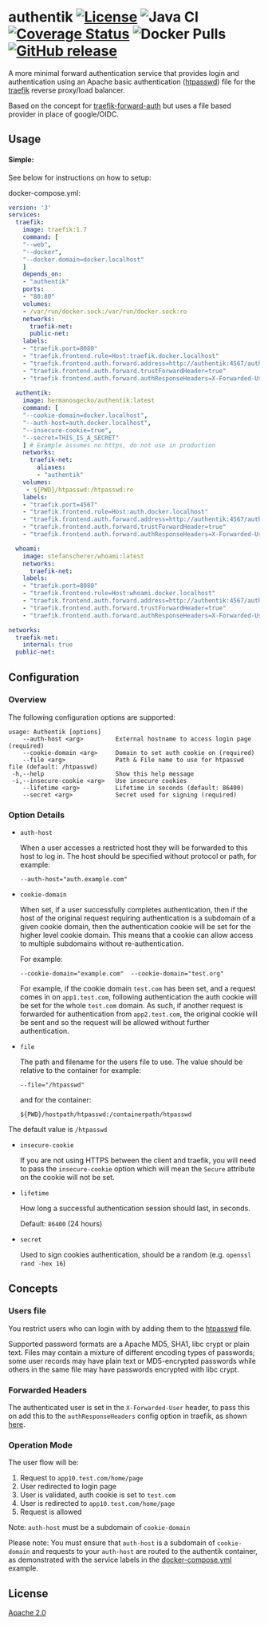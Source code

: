 # authentik [![License](https://img.shields.io/badge/License-Apache%202.0-blue.svg)](https://opensource.org/licenses/Apache-2.0) ![Java CI](https://github.com/hermanosgecko/authentik/workflows/Java%20CI/badge.svg) [![Coverage Status](https://coveralls.io/repos/github/hermanosgecko/authentik/badge.svg?branch=master)](https://coveralls.io/github/hermanosgecko/authentik?branch=master)  ![Docker Pulls](https://img.shields.io/docker/pulls/hermanosgecko/authentik.svg)  [![GitHub release](https://img.shields.io/github/release/hermanosgecko/authentik.svg)](https://Github.com/hermanosgecko/authentik/releases/)
A more minimal forward authentication service that provides login and authentication using an Apache basic authentication ([htpasswd](https://httpd.apache.org/docs/current/programs/htpasswd.html)) file for the [traefik](https://github.com/containous/traefik) reverse proxy/load balancer.

Based on the concept for [traefik-forward-auth](https://github.com/thomseddon/traefik-forward-auth) but uses a file based provider in place of google/OIDC.

## Usage

#### Simple:

See below for instructions on how to setup:

docker-compose.yml:

```yaml
version: '3'
services:
  traefik:
    image: traefik:1.7
    command: [
    "--web", 
    "--docker", 
    "--docker.domain=docker.localhost"
    ]
    depends_on:
    - "authentik"
    ports:
    - "80:80"
    volumes:
    - /var/run/docker.sock:/var/run/docker.sock:ro
    networks:
      traefik-net:
      public-net:
    labels:
    - "traefik.port=8080"
    - "traefik.frontend.rule=Host:traefik.docker.localhost"
    - "traefik.frontend.auth.forward.address=http://authentik:4567/auth"
    - "traefik.frontend.auth.forward.trustForwardHeader=true"
    - "traefik.frontend.auth.forward.authResponseHeaders=X-Forwarded-User"
    
  authentik:
    image: hermanosgecko/authentik:latest
    command: [
    "--cookie-domain=docker.localhost", 
    "--auth-host=auth.docker.localhost", 
    "--insecure-cookie=true",
    "--secret=THIS_IS_A_SECRET"
    ] # Example assumes no https, do not use in production
    networks:
      traefik-net:
        aliases:
        - "authentik"
    volumes:
     - ${PWD}/htpasswd:/htpasswd:ro
    labels:
    - "traefik.port=4567"
    - "traefik.frontend.rule=Host:auth.docker.localhost"
    - "traefik.frontend.auth.forward.address=http://authentik:4567/auth"
    - "traefik.frontend.auth.forward.trustForwardHeader=true"
    - "traefik.frontend.auth.forward.authResponseHeaders=X-Forwarded-User"

  whoami:
    image: stefanscherer/whoami:latest
    networks:
      traefik-net:
    labels:
    - "traefik.port=8080"
    - "traefik.frontend.rule=Host:whoami.docker.localhost"
    - "traefik.frontend.auth.forward.address=http://authentik:4567/auth"
    - "traefik.frontend.auth.forward.trustForwardHeader=true"
    - "traefik.frontend.auth.forward.authResponseHeaders=X-Forwarded-User"

networks:
  traefik-net:
    internal: true
  public-net:
```
## Configuration

### Overview

The following configuration options are supported:
```
usage: Authentik [options]
    --auth-host <arg>         External hostname to access login page (required)
    --cookie-domain <arg>     Domain to set auth cookie on (required)
    --file <arg>              Path & File name to use for htpasswd file (default: /htpasswd)
 -h,--help                    Show this help message
 -i,--insecure-cookie <arg>   Use insecure cookies
    --lifetime <arg>          Lifetime in seconds (default: 86400)
    --secret <arg>            Secret used for signing (required)
```

### Option Details

- `auth-host`

  When a user accesses a restricted host they will be forwarded to this host to log in. 
  The host should be specified without protocol or path, for example:

   ```
   --auth-host="auth.example.com"
   ```

- `cookie-domain`

  When set, if a user successfully completes authentication, then if the host of the original request requiring authentication is a subdomain of a given cookie domain, then the authentication cookie will be set for the higher level cookie domain. This means that a cookie can allow access to multiple subdomains without re-authentication. 

   For example:
   ```
   --cookie-domain="example.com"  --cookie-domain="test.org"
   ```

   For example, if the cookie domain `test.com` has been set, and a request comes in on `app1.test.com`, following authentication the auth cookie will be set for the whole `test.com` domain. As such, if another request is forwarded for authentication from `app2.test.com`, the original cookie will be sent and so the request will be allowed without further authentication.

- `file`
  
  The path and filename for the users file to use.  The value should be relative to the container for example:

   ```
   --file="/htpasswd"
   ```
   
   and for the container:
   ```
   ${PWD}/hostpath/htpasswd:/containerpath/htpasswd
   ```
The default value is `/htpasswd`

- `insecure-cookie`

   If you are not using HTTPS between the client and traefik, you will need to pass the `insecure-cookie` option which will mean the `Secure` attribute on the cookie will not be set.

- `lifetime`

   How long a successful authentication session should last, in seconds.

   Default: `86400` (24 hours)

- `secret`

   Used to sign cookies authentication, should be a random (e.g. `openssl rand -hex 16`)
   
 ## Concepts

### Users file

You restrict users who can login with by adding them to the [htpasswd](https://httpd.apache.org/docs/current/programs/htpasswd.html) file.

Supported password formats are a Apache MD5, SHA1, libc crypt or plain text. Files may contain a mixture of different encoding types of passwords; some user records may have plain text or MD5-encrypted passwords while others in the same file may have passwords encrypted with libc crypt.

### Forwarded Headers

The authenticated user is set in the `X-Forwarded-User` header, to pass this on add this to the `authResponseHeaders` config option in traefik, as shown [here](https://github.com/hermanosgecko/authentik/blob/master/docker-compose.yml).

### Operation Mode

The user flow will be:

1. Request to `app10.test.com/home/page`
2. User redirected to login page
3. User is validated, auth cookie is set to `test.com`
4. User is redirected to `app10.test.com/home/page`
5. Request is allowed

Note: `auth-host`  must be a subdomain of `cookie-domain`

Please note: You must ensure that `auth-host`  is a subdomain of `cookie-domain` and requests to your `auth-host` are routed to the authentik container, as demonstrated with the service labels in the [docker-compose.yml](https://github.com/hermanosgecko/authentik/blob/master/docker-compose.yml) example.
## License

[Apache 2.0](https://github.com/hermanosgecko/authentik/blob/master/LICENSE)
